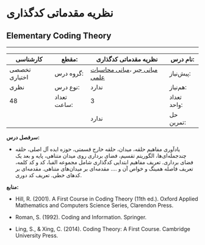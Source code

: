 # نظریه مقدماتی کدگذاری
## Elementary Coding Theory
_______________________________________________________________________________
| کارشناسی      | مقطع:       | نظریه مقدماتی کدگذاری                                                                                                    | نام درس:    |
| ------------- | ----------- | ------------------------------------------------------------------------------------------------------------------------ | ----------- |
| تخصصی اختیاری | گروه درس:   | [مبانی جبر](../elective/Foundation-of-Algebra.md) ،[مبانی محاسبات علمی](../mandatory/Elementary-Scientific-Computing.md) | پیش‌نیاز:   |
| نظری          | نوع درس:    | ندارد                                                                                                                    | هم‌نیاز:    |
| 48            | تعداد ساعت: | 3                                                                                                                        | تعداد واحد: |
|               |             |  ندارد                                                                                                                   | حل تمرین:   |

**سرفصل درس:**


- یادآوری مفاهیم حلقه، میدان، حلقه خارج قسمتی، حوزه ایده آل اصلی، حلقه چندجمله‌ای‌ها، الگوریتم تقسیم، فضای برداری روی میدان متناهی، پایه و بعد یک فضای برداری. تعریف مفاهیم ابتدایی کدگذاری شامل مجموعه الفبا، کد و کد کلمه، تعریف فاصله همینگ و خواص آن و ….  مقدمه‌ای بر میدان‌های متناهی. مقدمه‌ای بر کدهای خطی. تعریف کد دوری.

**منابع:**


- Hill, R. (2001). A First Course in Coding Theory (11th ed.). Oxford Applied Mathematics and Computers Science Series, Clarendon Press.

- Roman, S. (1992). Coding and Information. Springer.

- Ling, S., & Xing, C. (2014). Coding Theory: A First Course. Cambridge University Press.
